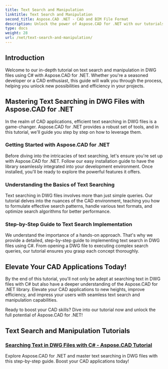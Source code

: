 ```yaml
---
title: Text Search and Manipulation
linktitle: Text Search and Manipulation
second_title: Aspose.CAD .NET - CAD and BIM File Format
description: Unlock the power of Aspose.CAD for .NET with our tutorials on searching text in DWG files using C#. Elevate your CAD skills and enhance your applications.
type: docs
weight: 28
url: /net/text-search-and-manipulation/
---
```


## Introduction

Welcome to our in-depth tutorial on text search and manipulation in DWG files using C# with Aspose.CAD for .NET. Whether you're a seasoned developer or a CAD enthusiast, this guide will walk you through the process, helping you unlock new possibilities and efficiency in your projects.

## Mastering Text Searching in DWG Files with Aspose.CAD for .NET

In the realm of CAD applications, efficient text searching in DWG files is a game-changer. Aspose.CAD for .NET provides a robust set of tools, and in this tutorial, we'll guide you step by step on how to leverage them.

### Getting Started with Aspose.CAD for .NET

Before diving into the intricacies of text searching, let's ensure you're set up with Aspose.CAD for .NET. Follow our easy installation guide to have the library seamlessly integrated into your development environment. Once installed, you'll be ready to explore the powerful features it offers.

### Understanding the Basics of Text Searching

Text searching in DWG files involves more than just simple queries. Our tutorial delves into the nuances of the CAD environment, teaching you how to formulate effective search patterns, handle various text formats, and optimize search algorithms for better performance.

### Step-by-Step Guide to Text Search Implementation

We understand the importance of a hands-on approach. That's why we provide a detailed, step-by-step guide to implementing text search in DWG files using C#. From opening a DWG file to executing complex search queries, our tutorial ensures you grasp each concept thoroughly. 

## Elevate Your CAD Applications Today!

By the end of this tutorial, you'll not only be adept at searching text in DWG files with C# but also have a deeper understanding of the Aspose.CAD for .NET library. Elevate your CAD applications to new heights, improve efficiency, and impress your users with seamless text search and manipulation capabilities.

Ready to boost your CAD skills? Dive into our tutorial now and unlock the full potential of Aspose.CAD for .NET!
## Text Search and Manipulation Tutorials
### [Searching Text in DWG Files with C# - Aspose.CAD Tutorial](./searching-text-in-dwg-files/)
Explore Aspose.CAD for .NET and master text searching in DWG files with this step-by-step guide. Boost your CAD applications today!